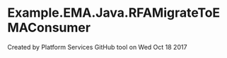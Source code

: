 # Example.EMA.Java.RFAMigrateToEMAConsumer
Created by Platform Services GitHub tool on Wed Oct 18 2017

